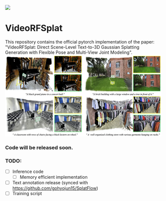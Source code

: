 <!-- <a href="https://arxiv.org/abs/2411.16443"><img src="https://img.shields.io/badge/arXiv-2411.16443-b31b1b.svg"></a> -->
<a href="https://gohyojun15.github.io/VideoRFSplat/"><img src="https://img.shields.io/badge/Project%20Page-online-brightgreen"></a>
<!-- <a href="https://huggingface.co/spaces/byeongjun-park/HarmonyView"><img src="https://img.shields.io/badge/Live%20Demo-online-brightgreen"></a> -->

# VideoRFSplat

This repository contains the official pytorch implementation of the paper: "VideoRFSplat: Direct Scene-Level Text-to-3D Gaussian Splatting Generation with Flexible Pose and Multi-View Joint Modeling". 
![teaser](asset/teasure.png)

### Code will be released soon.


### TODO:
- [ ] Inference code
  - [ ] Memory efficient implementation
- [ ] Text annotation release (synced with https://github.com/gohyojun15/SplatFlow)
- [ ] Training script